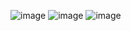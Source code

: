 ![image](https://github.com/user-attachments/assets/606b9a32-8327-48e8-b479-c30885defe0e)
![image](https://github.com/user-attachments/assets/f71fbcde-8eea-4d6a-bffd-66ec46feaaa7)
![image](https://github.com/user-attachments/assets/e4541826-2612-4cf3-9faf-461a7c2726f0)
